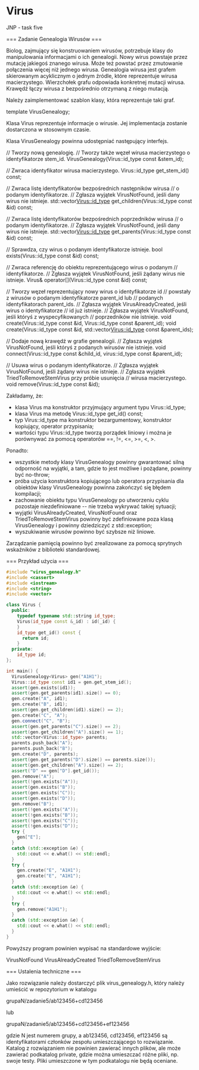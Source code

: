 # Virus
JNP - task five

=== Zadanie Genealogia Wirusów ===

Biolog, zajmujący się konstruowaniem wirusów, potrzebuje klasy do
manipulowania informacjami o ich genealogii. Nowy wirus powstaje przez
mutację jakiegoś znanego wirusa. Może też powstać przez zmutowanie
połączenia więcej niż jednego wirusa. Genealogia wirusa jest grafem
skierowanym acyklicznym o jednym źródle, które reprezentuje wirusa
macierzystego. Wierzchołek grafu odpowiada konkretnej mutacji wirusa.
Krawędź łączy wirusa z bezpośrednio otrzymaną z niego mutacją.

Należy zaimplementować szablon klasy, która reprezentuje taki graf.

template <class Virus> VirusGenealogy;

Klasa Virus reprezentuje informacje o wirusie. Jej implementacja
zostanie dostarczona w stosownym czasie.

Klasa VirusGenealogy powinna udostępniać następujący interfejs.

// Tworzy nową genealogię.
// Tworzy także węzeł wirusa macierzystego o identyfikatorze stem_id.
VirusGenealogy(Virus::id_type const &stem_id);

// Zwraca identyfikator wirusa macierzystego.
Virus::id_type get_stem_id() const;

// Zwraca listę identyfikatorów bezpośrednich następników wirusa
// o podanym identyfikatorze.
// Zgłasza wyjątek VirusNotFound, jeśli dany wirus nie istnieje.
std::vector<Virus::id_type> get_children(Virus::id_type const &id) const;

// Zwraca listę identyfikatorów bezpośrednich poprzedników wirusa
// o podanym identyfikatorze.
// Zgłasza wyjątek VirusNotFound, jeśli dany wirus nie istnieje.
std::vector<Virus::id_type> get_parents(Virus::id_type const &id) const;

// Sprawdza, czy wirus o podanym identyfikatorze istnieje.
bool exists(Virus::id_type const &id) const;

// Zwraca referencję do obiektu reprezentującego wirus o podanym
// identyfikatorze.
// Zgłasza wyjątek VirusNotFound, jeśli żądany wirus nie istnieje.
Virus& operator[](Virus::id_type const &id) const;

// Tworzy węzeł reprezentujący nowy wirus o identyfikatorze id
// powstały z wirusów o podanym identyfikatorze parent_id lub
// podanych identyfikatorach parent_ids.
// Zgłasza wyjątek VirusAlreadyCreated, jeśli wirus o identyfikatorze
// id już istnieje.
// Zgłasza wyjątek VirusNotFound, jeśli któryś z wyspecyfikowanych
// poprzedników nie istnieje.
void create(Virus::id_type const &id, Virus::id_type const &parent_id);
void create(Virus::id_type const &id, std::vector<Virus::id_type> const &parent_ids);

// Dodaje nową krawędź w grafie genealogii.
// Zgłasza wyjątek VirusNotFound, jeśli któryś z podanych wirusów nie istnieje.
void connect(Virus::id_type const &child_id, virus::id_type const &parent_id);

// Usuwa wirus o podanym identyfikatorze.
// Zgłasza wyjątek VirusNotFound, jeśli żądany wirus nie istnieje.
// Zgłasza wyjątek TriedToRemoveStemVirus przy próbie usunięcia
// wirusa macierzystego.
void remove(Virus::id_type const &id);

Zakładamy, że:
* klasa Virus ma konstruktor przyjmujący argument typu Virus::id_type;
* klasa Virus ma metodę Virus::id_type get_id() const;
* typ Virus::id_type ma konstruktor bezargumentowy, konstruktor
  kopiujący, operator przypisania;
* wartości typu Virus::id_type tworzą porządek liniowy i można je
  porównywać za pomocą operatorów ==, !=, <=, >=, <, >.

Ponadto:
* wszystkie metody klasy VirusGenealogy powinny gwarantować silną odporność
  na wyjątki, a tam, gdzie to jest możliwe i pożądane, powinny być no-throw;
* próba użycia konstruktora kopiującego lub operatora przypisania dla
  obiektów klasy VirusGenealogy powinna zakończyć się błędem kompilacji;
* zachowanie obiektu typu VirusGenealogy po utworzeniu cyklu pozostaje
  niezdefiniowane -- nie trzeba wykrywać takiej sytuacji;
* wyjątki VirusAlreadyCreated, VirusNotFound oraz TriedToRemoveStemVirus
  powinny być zdefiniowane poza klasą VirusGenealogy i powinny dziedziczyć
  z std::exception;
* wyszukiwanie wirusów powinno być szybsze niż liniowe.

Zarządzanie pamięcią powinno być zrealizowane za pomocą sprytnych wskaźników
z biblioteki standardowej.

=== Przykład użycia ===


```c++
#include "virus_genealogy.h"
#include <cassert>
#include <iostream>
#include <string>
#include <vector>

class Virus {
  public:
    typedef typename std::string id_type;
    Virus(id_type const &_id) : id(_id) {
    }
    id_type get_id() const {
      return id;
    }
  private:
    id_type id;
};

int main() {
  VirusGenealogy<Virus> gen("A1H1");
  Virus::id_type const id1 = gen.get_stem_id();
  assert(gen.exists(id1));
  assert(gen.get_parents(id1).size() == 0);
  gen.create("A", id1);
  gen.create("B", id1);
  assert(gen.get_children(id1).size() == 2);
  gen.create("C", "A");
  gen.connect("C", "B");
  assert(gen.get_parents("C").size() == 2);
  assert(gen.get_children("A").size() == 1);
  std::vector<Virus::id_type> parents;
  parents.push_back("A");
  parents.push_back("B");
  gen.create("D", parents);
  assert(gen.get_parents("D").size() == parents.size());
  assert(gen.get_children("A").size() == 2);
  assert("D" == gen["D"].get_id());
  gen.remove("A");
  assert(!gen.exists("A"));
  assert(gen.exists("B"));
  assert(gen.exists("C"));
  assert(gen.exists("D"));
  gen.remove("B");
  assert(!gen.exists("A"));
  assert(!gen.exists("B"));
  assert(!gen.exists("C"));
  assert(!gen.exists("D"));
  try {
    gen["E"];
  }
  catch (std::exception &e) {
    std::cout << e.what() << std::endl;
  }
  try {
    gen.create("E", "A1H1");
    gen.create("E", "A1H1");
  }
  catch (std::exception &e) {
    std::cout << e.what() << std::endl;
  }
  try {
    gen.remove("A1H1");
  }
  catch (std::exception &e) {
    std::cout << e.what() << std::endl;
  }
}
```

Powyższy program powinien wypisać na standardowe wyjście:

VirusNotFound
VirusAlreadyCreated
TriedToRemoveStemVirus

=== Ustalenia techniczne ===

Jako rozwiązanie należy dostarczyć plik virus_genealogy.h, który
należy umieścić w repozytorium w katalogu

grupaN/zadanie5/ab123456+cd123456

lub

grupaN/zadanie5/ab123456+cd123456+ef123456

gdzie N jest numerem grupy, a ab123456, cd123456, ef123456 są
identyfikatorami członków zespołu umieszczającego to rozwiązanie.
Katalog z rozwiązaniem nie powinien zawierać innych plików, ale może
zawierać podkatalog private, gdzie można umieszczać różne pliki, np.
swoje testy. Pliki umieszczone w tym podkatalogu nie będą oceniane.
